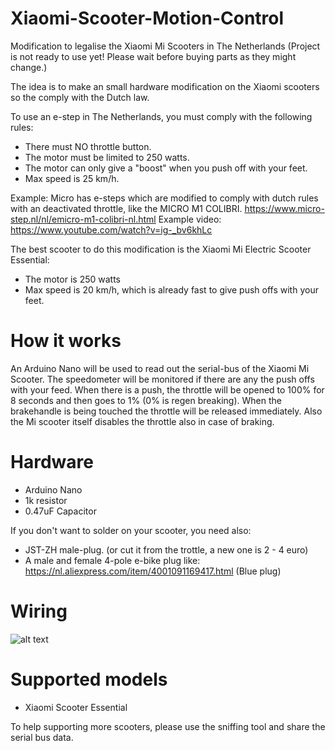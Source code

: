 # Xiaomi-Scooter-Motion-Control
Modification to legalise the Xiaomi Mi Scooters in The Netherlands (Project is not ready to use yet! Please wait before buying parts as they might change.)

The idea is to make an small hardware modification on the Xiaomi scooters so the comply with the Dutch law. 

To use an e-step in The Netherlands, you must comply with the following rules:
- There must NO throttle button.
- The motor must be limited to 250 watts.
- The motor can only give a "boost" when you push off with your feet.
- Max speed is 25 km/h.

Example:
Micro has e-steps which are modified to comply with dutch rules with an deactivated throttle, like the MICRO M1 COLIBRI.
https://www.micro-step.nl/nl/emicro-m1-colibri-nl.html
Example video:
https://www.youtube.com/watch?v=ig-_bv6khLc

The best scooter to do this modification is the Xiaomi Mi Electric Scooter Essential:
- The motor is 250 watts
- Max speed is 20 km/h, which is already fast to give push offs with your feet.



# How it works

An Arduino Nano will be used to read out the serial-bus of the Xiaomi Mi Scooter.
The speedometer will be monitored if there are any the push offs with your feed. When there is a push, the throttle will be opened to 100% for 8 seconds and then goes to 1% (0% is regen breaking).
When the brakehandle is being touched the throttle will be released immediately. Also the Mi scooter itself disables the throttle also in case of braking.


# Hardware

- Arduino Nano
- 1k resistor
- 0.47uF Capacitor

If you don't want to solder on your scooter, you need also:

- JST-ZH male-plug. (or cut it from the trottle, a new one is 2 - 4 euro)
- A male and female 4-pole e-bike plug like: https://nl.aliexpress.com/item/4001091169417.html (Blue plug)


# Wiring

![alt text](https://github.com/PsychoMnts/Xiaomi-Scooter-Motion-Control/blob/main/Wiring%20Scheme_v3.png?raw=true)

# Supported models
- Xiaomi Scooter Essential

To help supporting more scooters, please use the sniffing tool and share the serial bus data.
